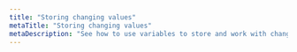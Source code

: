 ```yaml
---
title: "Storing changing values"
metaTitle: "Storing changing values"
metaDescription: "See how to use variables to store and work with changing values in your code"
---
```

